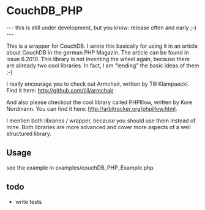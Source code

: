 CouchDB_PHP
===========

--- this is still under development, but you know: release often and early ;-) ---

This is a wrapper for CouchDB. I wrote this basically for using it in an article about 
CouchDB in the german PHP Magazin. The article can be found in issue 6.2010. This
library is not inventing the wheel again, because there are allready two cool libraries. In fact,
I am "lending" the basic ideas of them ;-) 

I really encourage you to check out Armchair, written by Till Klampaeckl. Find it 
here: http://github.com/till/armchair

And also please checkout the cool library called PHPIllow, written by Kore Nordmann. You can 
find it here: http://arbitracker.org/phpillow.html.

I mention both libraries / wrapper, because you should use them instead of mine. Both libraries
are more advanced and cover more aspects of a well structured library.  
  

Usage
-----
see the example in examples/couchDB_PHP_Example.php

todo
----
- write tests


